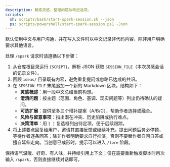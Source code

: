```yaml
---
description: 精炼灵感、整理问题与改进选项。
scripts:
  sh: scripts/bash/start-spark-session.sh --json
  ps: scripts/powershell/start-spark-session.ps1 -Json
---
```


默认使用中文与用户沟通，并在写入文件时以中文记录非代码内容，除非用户明确要求其他语言。

处理 `/spark` 请求时请遵循以下步骤：

1. 从仓库根目录运行 `{SCRIPT}`，解析 JSON 获取 `SESSION_FILE`（本次灵感会话的记录文件）。
2. 回顾 `ideas/` 目录既有内容，避免重复提问或忽略已达成的共识。
3. 在 `SESSION_FILE` 末尾追加一个新的 Markdown 区块，结构如下：
   - **灵感概述**：用一段中文总结当前构想。
   - **澄清问题**：按主题（范围、角色、基调、现实问题等）列出仍待确认的疑问。
   - **可选扩展**：提供至多三个增补提案（A/B/C），帮助作者选择或融合。
   - **风险与留意事项**：指出潜在冲突、历史陷阱或执行难点。
   - **决策清单**：用 `[ ]` 复选框列出待定项，便于后续跟踪。
4. 将上述要点回复给用户，邀请其直接反馈或继续补充。提出问题后务必停顿，等待作者逐条回答；除非作者明确要求自行推演，否则不要替作者自问自答或擅自延伸走向。当创意已成形时，提示可以进入 `/lore` 阶段。

保持语气温暖、好奇、有人味，并持续引用上下文；仅在需要重新触发脚本时再次输入 `/spark`，否则直接继续对话即可。

